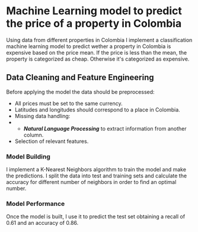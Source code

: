 # Machine Learning model to predict the price of a property in Colombia

Using data from different properties in Colombia I implement a classification machine learning model to predict wether a property in Colombia is expensive based on the price mean. If the price is less than the mean, the property is categorized as cheap. Otherwise it's categorized as expensive.


## Data Cleaning and Feature Engineering

Before applying the model the data should be preprocessed:
- All prices must be set to the same currency.
- Latitudes and longitudes should correspond to a place in Colombia.
- Missing data handling:
- - ***Natural Language Processing*** to extract information from another column.
- Selection of relevant features.


### Model Building

I implement a K-Nearest Neighbors algorithm to train the model and make the predictions.
I split the data into test and training sets and calculate the accuracy for different number of neighbors in order to find an optimal number.


### Model Performance

Once the model is built, I use it to predict the test set obtaining a recall of 0.61 and an accuracy of	0.86.
